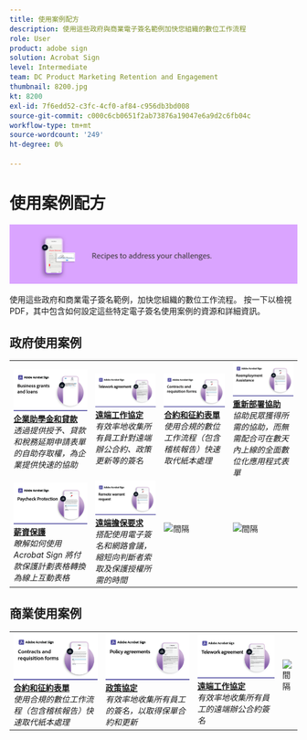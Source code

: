 ```yaml
---
title: 使用案例配方
description: 使用這些政府與商業電子簽名範例加快您組織的數位工作流程
role: User
product: adobe sign
solution: Acrobat Sign
level: Intermediate
team: DC Product Marketing Retention and Engagement
thumbnail: 8200.jpg
kt: 8200
exl-id: 7f6edd52-c3fc-4cf0-af84-c956db3bd008
source-git-commit: c000c6cb0651f2ab73876a19047e6a9d2c6fb04c
workflow-type: tm+mt
source-wordcount: '249'
ht-degree: 0%

---
```


# 使用案例配方

![使用案例橫幅](../assets/Hero-Recipe.png)

使用這些政府和商業電子簽名範例，加快您組織的數位工作流程。 按一下以檢視 PDF，其中包含如何設定這些特定電子簽名使用案例的資源和詳細資訊。

## 政府使用案例

<table style="table-layout:fixed">
<tr>
  <td>
    <a href="usecasegovgrants.md">
      <img alt="企業助學金和貸款" src="../assets/UC_Business.png" />
    </a>
    <div>
    <a href="usecasegovgrants.md"><strong>企業助學金和貸款</strong></a>
    </div>
    <em>透過提供授予、貸款和稅務延期申請表單的自助存取權，為企業提供快速的協助</em>
    <br>
  </td> 
  <td>
    <a href="usecasegovtelework.md">
      <img alt="遠端工作協定" src="../assets/UC_MegasignR.png" />
    </a>
    <div>
    <a href="usecasegovtelework.md"><strong>遠端工作協定</strong></a>
    </div>
    <em>有效率地收集所有員工針對遠端辦公合約、政策更新等的簽名</em>
    <br>
  </td>
  <td>
    <a href="usecasegovcontracts.md">
      <img alt="合約和征約表單" src="../assets/UC_WorkflowR.png" />
    </a>
    <div>
    <a href="usecasegovcontracts.md"><strong>合約和征約表單</strong></a>
    </div>
    <em>使用合規的數位工作流程（包含稽核報告）快速取代紙本處理</em>
    <br>
  </td>
  <td>
    <a href="usecasegovreemployment.md">
      <img alt="重新部署協助" src="../assets/UC_WebformsR.png" />
    </a>
    <div>
    <a href="usecasegovreemployment.md"><strong>重新部署協助</strong></a>
    </div>
    <em>協助民眾獲得所需的協助，而無需配合可在數天內上線的全面數位化應用程式表單</em>
    <br>
  </td>
</tr>
<tr>
  <td>
    <a href="usecasegovpaycheck.md">
      <img alt="薪資保護" src="../assets/UC_PaycheckProtectionR.png" />
    </a>
    <div>
    <a href="usecasegovpaycheck.md"><strong>薪資保護</strong></a>
    </div>
    <em>瞭解如何使用 Acrobat Sign 將付款保護計劃表格轉換為線上互動表格</em>
    <br>
  </td>
  <td>
    <a href="usecasegovremote.md">
      <img alt="遠端擔保要求" src="../assets/UC_Remote_WarrantR.png" />
    </a>
    <div>
    <a href="usecasegovremote.md"><strong>遠端擔保要求</strong></a>
    </div>
    <em>搭配使用電子簽名和網路會議，縮短向判斷者索取及保護授權所需的時間</em>
    <br>
  </td>
  <td>
    <img alt="間隔" src="../assets/Grayspacer.png" />
    <div>
    <br>
  </td>
  <td>
    <img alt="間隔" src="../assets/Grayspacer.png" />
    <div>
    <br>
  </td>
</tr>
</table>

## 商業使用案例

<table style="table-layout:fixed">
<tr>
  <td>
    <a href="usecasecomcontracts.md">
      <img alt="合約和征約表單" src="../assets/UC_WorkflowR.png" />
    </a>
    <div>
    <a href="usecasecomcontracts.md"><strong>合約和征約表單</strong></a>
    </div>
    <em>使用合規的數位工作流程（包含稽核報告）快速取代紙本處理</em>
    <br>
  </td> 
  <td>
    <a href="usecasecompolicy.md">
      <img alt="政策協定" src="../assets/UC_Policy.png" />
    </a>
    <div>
    <a href="usecasecompolicy.md"><strong>政策協定</strong></a>
    </div>
    <em>有效率地收集所有員工的簽名，以取得保單合約和更新</em>
    <br>
  </td>
  <td>
    <a href="usecasecomtelework.md">
      <img alt="遠端工作協定" src="../assets/UC_MegasignR.png" />
    </a>
    <div>
    <a href="usecasecomtelework.md"><strong>遠端工作協定</strong></a>
    </div>
    <em>有效率地收集所有員工的遠端辦公合約簽名</em>
    <br>
  </td>
  <td>
    <img alt="間隔" src="../assets/Whitespacer.png" />
    <div>
    <br>
  </td>
</tr>
</table>
